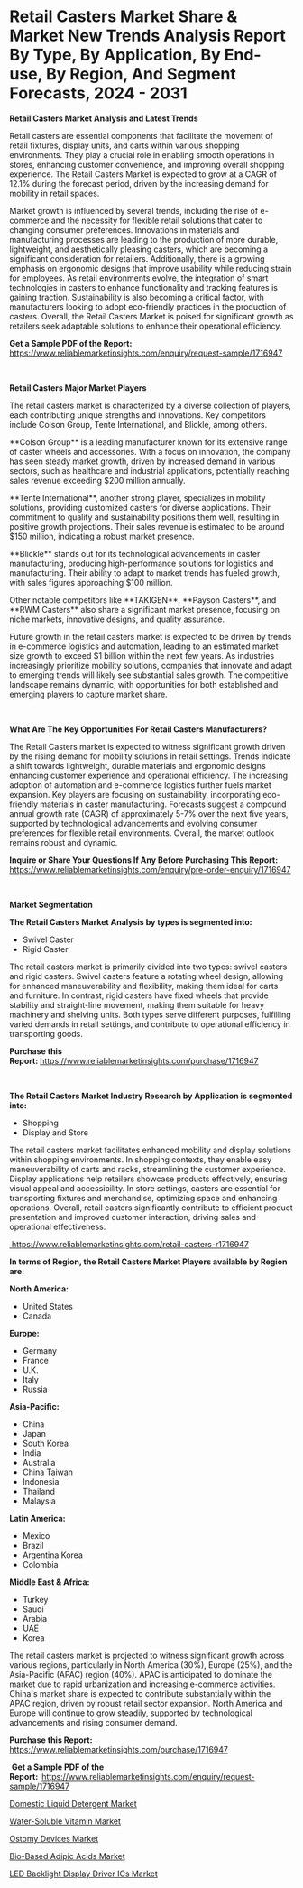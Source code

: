 <p><h1>Retail Casters Market Share & Market New Trends Analysis Report By Type, By Application, By End-use, By Region, And Segment Forecasts, 2024 - 2031</h1></p><p><strong>Retail Casters Market Analysis and Latest Trends</strong></p>
<p><p>Retail casters are essential components that facilitate the movement of retail fixtures, display units, and carts within various shopping environments. They play a crucial role in enabling smooth operations in stores, enhancing customer convenience, and improving overall shopping experience. The Retail Casters Market is expected to grow at a CAGR of 12.1% during the forecast period, driven by the increasing demand for mobility in retail spaces.</p><p>Market growth is influenced by several trends, including the rise of e-commerce and the necessity for flexible retail solutions that cater to changing consumer preferences. Innovations in materials and manufacturing processes are leading to the production of more durable, lightweight, and aesthetically pleasing casters, which are becoming a significant consideration for retailers. Additionally, there is a growing emphasis on ergonomic designs that improve usability while reducing strain for employees. As retail environments evolve, the integration of smart technologies in casters to enhance functionality and tracking features is gaining traction. Sustainability is also becoming a critical factor, with manufacturers looking to adopt eco-friendly practices in the production of casters. Overall, the Retail Casters Market is poised for significant growth as retailers seek adaptable solutions to enhance their operational efficiency.</p></p>
<p><strong>Get a Sample PDF of the Report:&nbsp;</strong> <a href="https://www.reliablemarketinsights.com/enquiry/request-sample/1716947?utm_campaign=1331&utm_medium=2&utm_source=Github&utm_content=ia&utm_term=13102024&utm_id=retail-casters">https://www.reliablemarketinsights.com/enquiry/request-sample/1716947</a></p>
<p>&nbsp;</p>
<p><strong>Retail Casters Major Market Players</strong></p>
<p><p>The retail casters market is characterized by a diverse collection of players, each contributing unique strengths and innovations. Key competitors include Colson Group, Tente International, and Blickle, among others.</p><p>**Colson Group** is a leading manufacturer known for its extensive range of caster wheels and accessories. With a focus on innovation, the company has seen steady market growth, driven by increased demand in various sectors, such as healthcare and industrial applications, potentially reaching sales revenue exceeding $200 million annually.</p><p>**Tente International**, another strong player, specializes in mobility solutions, providing customized casters for diverse applications. Their commitment to quality and sustainability positions them well, resulting in positive growth projections. Their sales revenue is estimated to be around $150 million, indicating a robust market presence.</p><p>**Blickle** stands out for its technological advancements in caster manufacturing, producing high-performance solutions for logistics and manufacturing. Their ability to adapt to market trends has fueled growth, with sales figures approaching $100 million.</p><p>Other notable competitors like **TAKIGEN**, **Payson Casters**, and **RWM Casters** also share a significant market presence, focusing on niche markets, innovative designs, and quality assurance.</p><p>Future growth in the retail casters market is expected to be driven by trends in e-commerce logistics and automation, leading to an estimated market size growth to exceed $1 billion within the next few years. As industries increasingly prioritize mobility solutions, companies that innovate and adapt to emerging trends will likely see substantial sales growth. The competitive landscape remains dynamic, with opportunities for both established and emerging players to capture market share.</p></p>
<p>&nbsp;</p>
<p><strong>What Are The Key Opportunities For Retail Casters Manufacturers?</strong></p>
<p><p>The Retail Casters market is expected to witness significant growth driven by the rising demand for mobility solutions in retail settings. Trends indicate a shift towards lightweight, durable materials and ergonomic designs enhancing customer experience and operational efficiency. The increasing adoption of automation and e-commerce logistics further fuels market expansion. Key players are focusing on sustainability, incorporating eco-friendly materials in caster manufacturing. Forecasts suggest a compound annual growth rate (CAGR) of approximately 5-7% over the next five years, supported by technological advancements and evolving consumer preferences for flexible retail environments. Overall, the market outlook remains robust and dynamic.</p></p>
<p><strong>Inquire or Share Your Questions If Any Before Purchasing This Report:</strong> <a href="https://www.reliablemarketinsights.com/enquiry/pre-order-enquiry/1716947?utm_campaign=1331&utm_medium=2&utm_source=Github&utm_content=ia&utm_term=13102024&utm_id=retail-casters">https://www.reliablemarketinsights.com/enquiry/pre-order-enquiry/1716947</a></p>
<p>&nbsp;</p>
<p><strong>Market Segmentation</strong></p>
<p><strong>The Retail Casters Market Analysis by types is segmented into:</strong></p>
<p><ul><li>Swivel Caster</li><li>Rigid Caster</li></ul></p>
<p><p>The retail casters market is primarily divided into two types: swivel casters and rigid casters. Swivel casters feature a rotating wheel design, allowing for enhanced maneuverability and flexibility, making them ideal for carts and furniture. In contrast, rigid casters have fixed wheels that provide stability and straight-line movement, making them suitable for heavy machinery and shelving units. Both types serve different purposes, fulfilling varied demands in retail settings, and contribute to operational efficiency in transporting goods.</p></p>
<p><strong>Purchase this Report:&nbsp;</strong><a href="https://www.reliablemarketinsights.com/purchase/1716947?utm_campaign=1331&utm_medium=2&utm_source=Github&utm_content=ia&utm_term=13102024&utm_id=retail-casters">https://www.reliablemarketinsights.com/purchase/1716947</a></p>
<p>&nbsp;</p>
<p><strong>The Retail Casters Market Industry Research by Application is segmented into:</strong></p>
<p><ul><li>Shopping</li><li>Display and Store</li></ul></p>
<p><p>The retail casters market facilitates enhanced mobility and display solutions within shopping environments. In shopping contexts, they enable easy maneuverability of carts and racks, streamlining the customer experience. Display applications help retailers showcase products effectively, ensuring visual appeal and accessibility. In store settings, casters are essential for transporting fixtures and merchandise, optimizing space and enhancing operations. Overall, retail casters significantly contribute to efficient product presentation and improved customer interaction, driving sales and operational effectiveness.</p></p>
<p><a href="https://www.reliablemarketinsights.com/retail-casters-r1716947?utm_campaign=1331&utm_medium=2&utm_source=Github&utm_content=ia&utm_term=13102024&utm_id=retail-casters">&nbsp;https://www.reliablemarketinsights.com/retail-casters-r1716947</a></p>
<p><strong>In terms of Region, the Retail Casters Market Players available by Region are:</strong></p>
<p>
    <p> <strong> North America: </strong>
        <ul>
            <li>United States</li>
            <li>Canada</li>
        </ul>
        </p> 
    <p> <strong> Europe: </strong>
        <ul>
            <li>Germany</li>
            <li>France</li>
            <li>U.K.</li>
            <li>Italy</li>
            <li>Russia</li>
        </ul>
        </p> 
    <p> <strong> Asia-Pacific: </strong>
        <ul>
            <li>China</li>
            <li>Japan</li>
            <li>South Korea</li>
            <li>India</li>
            <li>Australia</li>
            <li>China Taiwan</li>
            <li>Indonesia</li>
            <li>Thailand</li>
            <li>Malaysia</li>
        </ul>
        </p> 
    <p> <strong> Latin America: </strong>
        <ul>
            <li>Mexico</li>
            <li>Brazil</li>
            <li>Argentina Korea</li>
            <li>Colombia</li>
        </ul>
        </p> 
    <p> <strong> Middle East & Africa: </strong>
        <ul>
            <li>Turkey</li>
            <li>Saudi</li>
            <li>Arabia</li>
            <li>UAE</li>
            <li>Korea</li>
        </ul>
    </p>
    </p>
<p><p>The retail casters market is projected to witness significant growth across various regions, particularly in North America (30%), Europe (25%), and the Asia-Pacific (APAC) region (40%). APAC is anticipated to dominate the market due to rapid urbanization and increasing e-commerce activities. China's market share is expected to contribute substantially within the APAC region, driven by robust retail sector expansion. North America and Europe will continue to grow steadily, supported by technological advancements and rising consumer demand.</p></p>
<p><strong>Purchase this Report: </strong><a href="https://www.reliablemarketinsights.com/purchase/1716947?utm_campaign=1331&utm_medium=2&utm_source=Github&utm_content=ia&utm_term=13102024&utm_id=retail-casters">https://www.reliablemarketinsights.com/purchase/1716947</a></p>
<p>&nbsp;<strong>Get a Sample PDF of the Report:&nbsp;&nbsp;</strong><a href="https://www.reliablemarketinsights.com/enquiry/request-sample/1716947?utm_campaign=1331&utm_medium=2&utm_source=Github&utm_content=ia&utm_term=13102024&utm_id=retail-casters">https://www.reliablemarketinsights.com/enquiry/request-sample/1716947</a></p>
<p><strong></strong></p>
<p><p><a href="https://www.linkedin.com/pulse/navigating-global-domestic-liquid-detergent-market-from-e6gte?utm_campaign=1331&utm_medium=2&utm_source=Github&utm_content=ia&utm_term=13102024&utm_id=retail-casters">Domestic Liquid Detergent Market</a></p><p><a href="https://www.linkedin.com/pulse/analyzing-water-soluble-vitamin-market-dynamics-growth-drivers-exjse?utm_campaign=1331&utm_medium=2&utm_source=Github&utm_content=ia&utm_term=13102024&utm_id=retail-casters">Water-Soluble Vitamin Market</a></p><p><a href="https://github.com/joannesouthgate/Market-Research-Report-List-5/blob/main/ostomy-devices-market.md?utm_campaign=1331&utm_medium=2&utm_source=Github&utm_content=ia&utm_term=13102024&utm_id=retail-casters">Ostomy Devices Market</a></p><p><a href="https://www.linkedin.com/pulse/bio-based-adipic-acids-market-share-analysis-growth-s6bwe?utm_campaign=1331&utm_medium=2&utm_source=Github&utm_content=ia&utm_term=13102024&utm_id=retail-casters">Bio-Based Adipic Acids Market</a></p><p><a href="https://www.linkedin.com/pulse/led-backlight-display-driver-ics-market-overview-forecast-iy70e?utm_campaign=1331&utm_medium=2&utm_source=Github&utm_content=ia&utm_term=13102024&utm_id=retail-casters">LED Backlight Display Driver ICs Market</a></p></p>